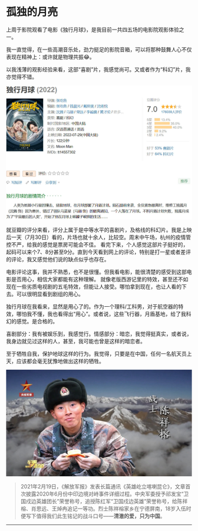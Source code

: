 # 孤独的月亮

上周于影院观看了电影《独行月球》，是我目前一共四五场的电影院观影体验之一。

我一直觉得，在一些高潮音乐处，劲力挺足的影院音箱，可以将那种鼓舞人心不仅表现在精神上：或许就是物理共振😂。

以我浅薄的观影经验来看，这部“喜剧”片，我感觉尚可。又或者作为“科幻”片，我亦觉得不错。

![独行月球·豆瓣评分](img/pg3-1.jpg "独行月球·豆瓣评分")

就豆瓣的评分来看，评分上属于是中等水平的喜剧片，及格线的科幻片。我是上映后一天（7月30日）看的，片场也就十余人，比较空。周末中午场，杭州的疫情管控不严，给我的感觉是票房可能会不佳。
看完下来，个人感觉这部片子挺好的，起码可以来个7、8分甚至9分。直到今天看到网上的评论，特别是打一星或者差评的评论，我又感觉他们说的缺点似乎也存在。

电影评论这事，我并不熟悉，也不是很懂。但我看电影，能很清楚的感受到这部电影是否用心，相信大家都能有这种理解。
就像老版西游记里的特效，甚至还不如现在一些劣质电视剧的五毛特效，但能让人接受。哪怕拿到现在，也让人看的下去。可以很明显看到剧组的用心。

独行月球在我看来，显然是用心了的。作为一个理科/工科男，对于航空器的特效，哪怕我不懂，我也看得出“用心”。或者说，这些飞行器，月盾基地，给了我科幻的感觉。是合格的。

喜剧部分：我有被娱乐到，我感觉行。情感部分：暗恋，我觉得挺真实，或者说，我身边就见过这样的人，甚至，我可能也曾是这样的暗恋者。

至于牺牲自我，保护地球这样的行为。我觉得，只要是在中国，任何一名航天员上天，应该都会毫无犹豫地做出这样的牺牲。

![陈祥榕：清澈的爱，只为中国](img/pg3-2.jpeg "陈祥榕：清澈的爱，只为中国")

> 2021年2月19日，《解放军报》发表长篇通讯《英雄屹立喀喇昆仑》，文章首次披露2020年6月份中印边境对峙事件详细过程。中央军委授予祁发宝“卫国戍边英雄团长”荣誉称号，追授陈红军“卫国戍边英雄”荣誉称号，给陈祥榕、肖思远、王焯冉追记一等功。烈士陈祥榕家乡在宁德屏南，18岁入伍时便写下值得我们此生铭记的战斗口号——**清澈的爱，只为中国**。

----
